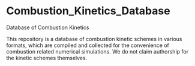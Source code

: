 # Combustion_Kinetics_Database
Database of Combustion Kinetics

This repository is a database of combustion kinetic schemes in various formats, which are compiled and collected for the convenience of combustion related numerical simulations. We do not claim authorship for the kinetic schemes themselves.
